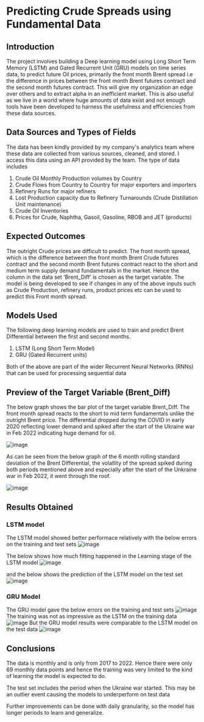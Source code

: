 # Predicting Crude Spreads using Fundamental Data

## Introduction
The project involves building a Deep learning model using Long Short Term Memory (LSTM) and Gated Recurrent Unit (GRU) models on time series data, to predict future Oil prices, primarily the front month Brent spread i.e the difference in prices between the front month Brent futures contract and the second month futures contract. 
This will give my organization an edge over others and to extract alpha in an inefficient market. This is also useful as we live in a world where huge amounts of data exist and not enough tools have been developed to harness the usefulness and efficiencies from these data sources.

## Data Sources and Types of Fields
The data has been kindly provided by my company's analytics team where these data are collected from various sources, cleaned, and stored. I access this data using an API provided by the team. The type of data includes
1.	Crude Oil Monthly Production volumes by Country
2.	Crude Flows from Country to Country for major exporters and importers
3.	Refinery Runs for major refiners
4.	Lost Production capacity due to Refinery Turnarounds (Crude Distillation Unit maintenance)
5.	Crude Oil Inventories
6. Prices for Crude, Naphtha, Gasoil, Gasoline, RBOB and JET (products)

## Expected Outcomes
The outright Crude prices are difficult to predict. The front month spread, which is the difference between the front month Brent Crude futures contract and the second month Brent futures contract react to the short and medium term supply demand fundamentals in the market.
Hence the column in the data set ‘Brent_Diff’ is chosen as the target variable.
The model is being developed to see if changes in any of the above inputs such as Crude Production, refinery runs, product prices etc can be used to predict this Front month spread.

## Models Used
The following deep learning models are used to train and predict Brent Differential between the first and second months.

1. LSTM (Long Short Term Model)
2. GRU (Gated Recurrent units)

Both of the above are part of the wider Recurrent Neural Networks (RNNs) that can be used for processing sequential data

## Preview of the Target Variable (Brent_Diff)
The below graph shows the bar plot of the target variable Brent_Diff. The front month spread reacts to the short to mid term fundamentals unlike the outright Brent price. The differential dropped during the COVID in early 2020 reflecting lower demand and spiked after the start of the Ukraine war in Feb 2022 indicating huge demand for oil.

![image](https://user-images.githubusercontent.com/39402428/189820113-5fceaa86-29bd-457e-9abb-f699055bddf4.png)

As can be seen from the below graph of the 6 month rolling standard deviation of the Brent Differential, the volatlity of the spread spiked during both periods mentioned above and especially after the start of the  Unkraine war in Feb 2022, it went through the roof.

![image](https://user-images.githubusercontent.com/39402428/189819618-f82f51ac-c3ad-42d5-a1e9-26e115beb35d.png)
## Results Obtained

### LSTM model 
The LSTM model showed better performace relatively with the below errors on the training and test sets
![image](https://user-images.githubusercontent.com/39402428/189821640-1b0d09ed-8cf5-4eed-a369-b89a721625c8.png)

The below shows how much fitting happened in the Learning stage of the LSTM model
![image](https://user-images.githubusercontent.com/39402428/189821806-9f388fcd-ee3b-403c-a197-e49e2a0077ba.png)

and the below shows the prediction of the LSTM model on the test set
![image](https://user-images.githubusercontent.com/39402428/189821942-a3e25e98-60f6-418c-b26c-a803dbaf7860.png)

### GRU Model
The GRU model gave the below errors on the training and test sets
![image](https://user-images.githubusercontent.com/39402428/189822247-212f300d-fb43-486b-b399-b9ed8a519f4f.png)
The training was not as impressive as the LSTM on the training data
![image](https://user-images.githubusercontent.com/39402428/189822372-7b078f62-17e6-462d-9e1a-7f24bfc48193.png)
But the GRU model results were comparable to the LSTM model on the test data
![image](https://user-images.githubusercontent.com/39402428/189822448-6b5272f5-14ec-4214-ac59-818b41b64b66.png)

## Conclusions
The data is monthly and is only from 2017 to 2022. Hence there were only 69 monthly data points and hence the training was very limited to the kind of learning the model is expected to do.

The test set includes the period when the Ukraine war started. This may be an outlier event causing the models to underperform on test data

Further improvements can be done with daily granularity, so the model has longer periods to learn and generalize.
